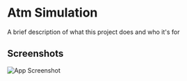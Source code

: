 
# Atm Simulation

A brief description of what this project does and who it's for


## Screenshots

![App Screenshot](https://i.imgur.com/agZmAko.jpeg)

